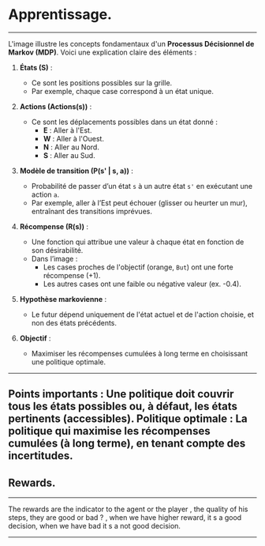 # Apprentissage.
---

L'image illustre les concepts fondamentaux d'un **Processus Décisionnel de Markov (MDP)**. Voici une explication claire des éléments :

1. **États (S)** :  
   - Ce sont les positions possibles sur la grille.  
   - Par exemple, chaque case correspond à un état unique.

2. **Actions (Actions(s))** :  
   - Ce sont les déplacements possibles dans un état donné :  
     - **E** : Aller à l'Est.  
     - **W** : Aller à l'Ouest.  
     - **N** : Aller au Nord.  
     - **S** : Aller au Sud.

3. **Modèle de transition (P(s' | s, a))** :  
   - Probabilité de passer d’un état `s` à un autre état `s'` en exécutant une action `a`.  
   - Par exemple, aller à l’Est peut échouer (glisser ou heurter un mur), entraînant des transitions imprévues.

4. **Récompense (R(s))** :  
   - Une fonction qui attribue une valeur à chaque état en fonction de son désirabilité.  
   - Dans l’image :  
     - Les cases proches de l'objectif (orange, `But`) ont une forte récompense (+1).  
     - Les autres cases ont une faible ou négative valeur (ex. -0.4).

5. **Hypothèse markovienne** :  
   - Le futur dépend uniquement de l'état actuel et de l'action choisie, et non des états précédents.

6. **Objectif** :  
   - Maximiser les récompenses cumulées à long terme en choisissant une politique optimale.

---

Points importants :
Une politique doit couvrir tous les états possibles ou, à défaut, les états pertinents (accessibles).
Politique optimale : La politique qui maximise les récompenses cumulées (à long terme), en tenant compte des incertitudes.
---

## Rewards.
---

The rewards are the indicator to the agent or the player , the quality of his steps, they are good or bad ? , when we have higher reward,
it s a good decision, when we have bad it s a not good decision.

---


